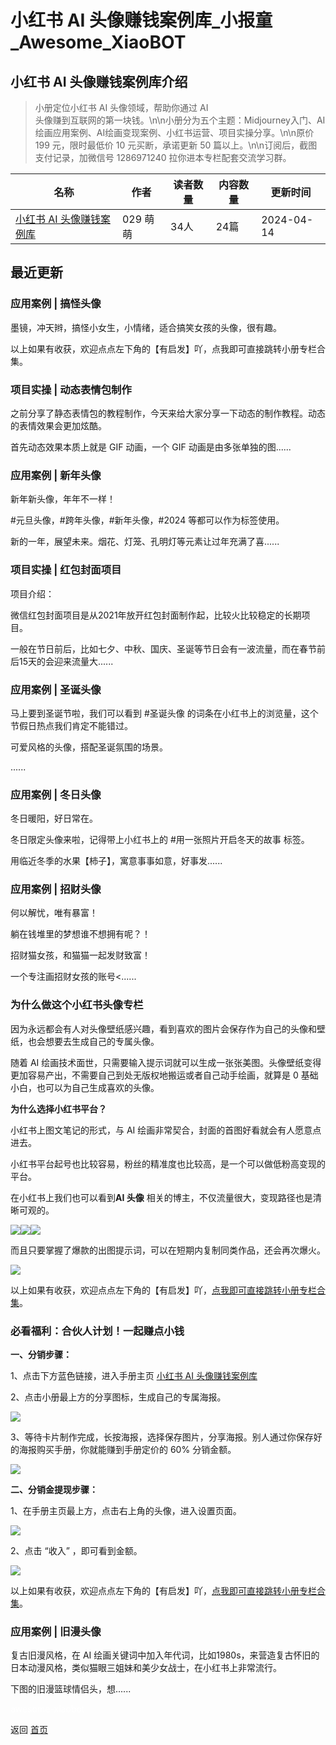 # 小红书 AI 头像赚钱案例库_小报童_Awesome_XiaoBOT

## 小红书 AI 头像赚钱案例库介绍
> 小册定位小红书 AI 头像领域，帮助你通过 AI  
头像赚到互联网的第一块钱。\n\n小册分为五个主题：Midjourney入门、AI绘画应用案例、AI绘画变现案例、小红书运营、项目实操分享。\n\n原价  
199 元，限时最低价 10 元买断，承诺更新 50 篇以上。\n\n订阅后，截图支付记录，加微信号 1286971240 拉你进本专栏配套交流学习群。  
  


|名称|作者|读者数量|内容数量|更新时间|
|---|---|---|---|---|
|[小红书 AI 头像赚钱案例库](https://xiaobot.net/p/1120?refer=9c3f1c95-a052-465a-9902-f6d75080262a)|029 萌萌|34人|24篇|2024-04-14|

## 最近更新
### 应用案例 | 搞怪头像

墨镜，冲天辫，搞怪小女生，小情绪，适合搞笑女孩的头像，很有趣。

以上如果有收获，欢迎点点左下角的【有启发】吖，点我即可直接跳转小册专栏合集。

### 项目实操 | 动态表情包制作

之前分享了静态表情包的教程制作，今天来给大家分享一下动态的制作教程。动态的表情效果会更加炫酷。

首先动态效果本质上就是 GIF 动画，一个 GIF 动画是由多张单独的图......

### 应用案例 | 新年头像

新年新头像，年年不一样！

#元旦头像，#跨年头像，#新年头像，#2024 等都可以作为标签使用。

新的一年，展望未来。烟花、灯笼、孔明灯等元素让过年充满了喜......

### 项目实操 | 红包封面项目

项目介绍：

微信红包封面项目是从2021年放开红包封面制作起，比较火比较稳定的长期项目。

一般在节日前后，比如七夕、中秋、国庆、圣诞等节日会有一波流量，而在春节前后15天的会迎来流量大......

### 应用案例 | 圣诞头像

马上要到圣诞节啦，我们可以看到 #圣诞头像 的词条在小红书上的浏览量，这个节假日热点我们肯定不能错过。

可爱风格的头像，搭配圣诞氛围的场景。

......

### 应用案例 | 冬日头像

冬日暖阳，好日常在。

冬日限定头像来啦，记得带上小红书上的 #用一张照片开启冬天的故事 标签。

用临近冬季的水果【柿子】，寓意事事如意，好事发......

### 应用案例 | 招财头像

何以解忧，唯有暴富！

躺在钱堆里的梦想谁不想拥有呢？！

招财猫女孩，和猫猫一起发财致富！

一个专注画招财女孩的账号<......

### 为什么做这个小红书头像专栏

因为永远都会有人对头像壁纸感兴趣，看到喜欢的图片会保存作为自己的头像和壁纸，也会想要去生成自己的专属头像。

随着 AI 绘画技术面世，只需要输入提示词就可以生成一张张美图。头像壁纸变得更加容易产出，不需要自己到处无版权地搬运或者自己动手绘画，就算是 0
基础小白，也可以为自己生成喜欢的头像。

**为什么选择小红书平台？**

小红书上图文笔记的形式，与 AI 绘画非常契合，封面的首图好看就会有人愿意点进去。

小红书平台起号也比较容易，粉丝的精准度也比较高，是一个可以做低粉高变现的平台。

在小红书上我们也可以看到**AI 头像** 相关的博主，不仅流量很大，变现路径也是清晰可观的。

![](https://static.xiaobot.net/file/2023-12-04/350026/1a00649cbb780b41eb2b8e397edf9ace.png)![](https://static.xiaobot.net/file/2023-12-04/350026/c4dde0cc0fcbad5a8396340d2477b460.png)![](https://static.xiaobot.net/file/2023-12-04/350026/16caf48c7eed3bfa43a87b8c97a5ffa6.png)

而且只要掌握了爆款的出图提示词，可以在短期内复制同类作品，还会再次爆火。

![](https://static.xiaobot.net/file/2023-12-04/350026/56d57ef9c83dd2456d5aff001c1a5d3b.png)

以上如果有收获，欢迎点点左下角的【有启发】吖，[点我即可直接跳转小册专栏合集](https://xiaobot.net/post/ba1d463c-eb87-4ded-a36a-60190718b4dc?refer=ec83aff3-4eaa-495a-93ad-2b960b30dfa8)。

### 必看福利：合伙人计划！一起赚点小钱

**一、分销步骤：**

1、点击下方蓝色链接，进入手册主页 [小红书 AI 头像赚钱案例库](https://xiaobot.net/p/1120)

2、点击小册最上方的分享图标，生成自己的专属海报。

![](https://static.xiaobot.net/file/2023-12-03/350026/e5ae369184ac031dad079daac0ec7177.png)

3、等待卡片制作完成，长按海报，选择保存图片，分享海报。别人通过你保存好的海报购买手册，你就能赚到手册定价的 60% 分销金额。

![](https://static.xiaobot.net/file/2023-12-03/350026/b5fde79d3071da3d6acda976055c4910.png)

**二、分销金提现步骤：**

1、在手册主页最上方，点击右上角的头像，进入设置页面。

![](https://static.xiaobot.net/file/2023-12-03/350026/8322b44438c065ee1fcd2f9ccfc769ed.png)

2、点击 “收入” ，即可看到金额。

![](https://static.xiaobot.net/file/2023-12-03/350026/7902a813b269e89432460936df89fedd.png)

以上如果有收获，欢迎点点左下角的【有启发】吖，[点我即可直接跳转小册专栏合集](https://xiaobot.net/post/ba1d463c-eb87-4ded-a36a-60190718b4dc?refer=ec83aff3-4eaa-495a-93ad-2b960b30dfa8)。

### 应用案例 | 旧漫头像

复古旧漫风格，在 AI 绘画关键词中加入年代词，比如1980s，来营造复古怀旧的日本动漫风格，类似猫眼三姐妹和美少女战士，在小红书上非常流行。

下图的旧漫篮球情侣头，想......


<a href="https://github.com/Reno9527/awesome-xiaobot" style="color: white; text-decoration: none;">awesome-xiaobot</a>

返回 [首页](../README.md)

